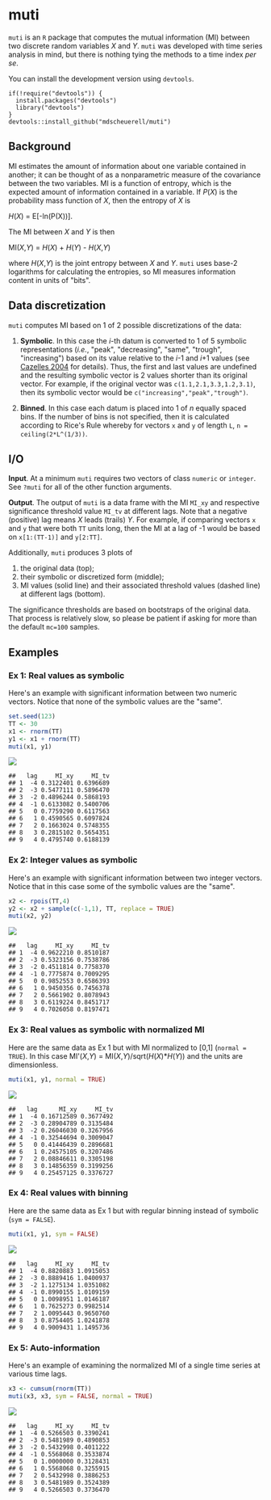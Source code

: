 muti
====

`muti` is an `R` package that computes the mutual information (MI) between two discrete random variables *X* and *Y*. `muti` was developed with time series analysis in mind, but there is nothing tying the methods to a time index *per se*.

You can install the development version using `devtools`.

    if(!require("devtools")) {
      install.packages("devtools")
      library("devtools")
    }
    devtools::install_github("mdscheuerell/muti")

Background
----------

MI estimates the amount of information about one variable contained in another; it can be thought of as a nonparametric measure of the covariance between the two variables. MI is a function of entropy, which is the expected amount of information contained in a variable. If *P*(*X*) is the probability mass function of *X*, then the entropy of *X* is

*H*(*X*) = E\[-ln(P(X))\].

The MI between *X* and *Y* is then

MI(*X*,*Y*) = *H*(*X*) + *H*(*Y*) - *H*(*X*,*Y*)

where *H*(*X*,*Y*) is the joint entropy between *X* and *Y*. `muti` uses base-2 logarithms for calculating the entropies, so MI measures information content in units of "bits".

Data discretization
-------------------

`muti` computes MI based on 1 of 2 possible discretizations of the data:

1.  **Symbolic**. In this case the *i*-th datum is converted to 1 of 5 symbolic representations (*i.e.*, "peak", "decreasing", "same", "trough", "increasing") based on its value relative to the *i*-1 and *i*+1 values (see [Cazelles 2004](https://doi.org/10.1111/j.1461-0248.2004.00629.x) for details). Thus, the first and last values are undefined and the resulting symbolic vector is 2 values shorter than its original vector. For example, if the original vector was `c(1.1,2.1,3.3,1.2,3.1)`, then its symbolic vector would be `c("increasing","peak","trough")`.

2.  **Binned**. In this case each datum is placed into 1 of *n* equally spaced bins. If the number of bins is not specified, then it is calculated according to Rice's Rule whereby for vectors `x` and `y` of length `L`, `n = ceiling(2*L^(1/3))`.

I/O
---

**Input**. At a minimum `muti` requires two vectors of class `numeric` or `integer`. See `?muti` for all of the other function arguments.

**Output**. The output of `muti` is a data frame with the MI `MI_xy` and respective significance threshold value `MI_tv` at different lags. Note that a negative (positive) lag means *X* leads (trails) *Y*. For example, if comparing vectors `x` and `y` that were both `TT` units long, then the MI at a lag of -1 would be based on `x[1:(TT-1)]` and `y[2:TT]`.

Additionally, `muti` produces 3 plots of

1.  the original data (top);
2.  their symbolic or discretized form (middle);
3.  MI values (solid line) and their associated threshold values (dashed line) at different lags (bottom).

The significance thresholds are based on bootstraps of the original data. That process is relatively slow, so please be patient if asking for more than the default `mc=100` samples.

Examples
--------

### Ex 1: Real values as symbolic

Here's an example with significant information between two numeric vectors. Notice that none of the symbolic values are the "same".

``` r
set.seed(123)
TT <- 30
x1 <- rnorm(TT)
y1 <- x1 + rnorm(TT)
muti(x1, y1)
```

![](README_files/figure-markdown_github/ex_1-1.png)

    ##   lag     MI_xy     MI_tv
    ## 1  -4 0.3122401 0.6396689
    ## 2  -3 0.5477111 0.5896470
    ## 3  -2 0.4896244 0.5868193
    ## 4  -1 0.6133082 0.5400706
    ## 5   0 0.7759290 0.6117563
    ## 6   1 0.4590565 0.6097824
    ## 7   2 0.1663024 0.5748355
    ## 8   3 0.2815102 0.5654351
    ## 9   4 0.4795740 0.6188139

### Ex 2: Integer values as symbolic

Here's an example with significant information between two integer vectors. Notice that in this case some of the symbolic values are the "same".

``` r
x2 <- rpois(TT,4)
y2 <- x2 + sample(c(-1,1), TT, replace = TRUE)
muti(x2, y2)
```

![](README_files/figure-markdown_github/ex_2-1.png)

    ##   lag     MI_xy     MI_tv
    ## 1  -4 0.9622210 0.8510187
    ## 2  -3 0.5323156 0.7538786
    ## 3  -2 0.4511814 0.7758370
    ## 4  -1 0.7775874 0.7009295
    ## 5   0 0.9852553 0.6586393
    ## 6   1 0.9450356 0.7456378
    ## 7   2 0.5661902 0.8078943
    ## 8   3 0.6119224 0.8451717
    ## 9   4 0.7026058 0.8197471

### Ex 3: Real values as symbolic with normalized MI

Here are the same data as Ex 1 but with MI normalized to \[0,1\] (`normal = TRUE`). In this case MI'(*X*,*Y*) = MI(*X*,*Y*)/sqrt(*H*(*X*)\**H*(*Y*)) and the units are dimensionless.

``` r
muti(x1, y1, normal = TRUE)
```

![](README_files/figure-markdown_github/ex_3-1.png)

    ##   lag      MI_xy     MI_tv
    ## 1  -4 0.16712589 0.3677492
    ## 2  -3 0.28904789 0.3135484
    ## 3  -2 0.26046030 0.3267956
    ## 4  -1 0.32544694 0.3009047
    ## 5   0 0.41446439 0.2896681
    ## 6   1 0.24575105 0.3207486
    ## 7   2 0.08846611 0.3305198
    ## 8   3 0.14856359 0.3199256
    ## 9   4 0.25457125 0.3376727

### Ex 4: Real values with binning

Here are the same data as Ex 1 but with regular binning instead of symbolic (`sym = FALSE`).

``` r
muti(x1, y1, sym = FALSE)
```

![](README_files/figure-markdown_github/ex_4-1.png)

    ##   lag     MI_xy     MI_tv
    ## 1  -4 0.8820883 1.0915053
    ## 2  -3 0.8889416 1.0400937
    ## 3  -2 1.1275134 1.0351082
    ## 4  -1 0.8990155 1.0109159
    ## 5   0 1.0098951 1.0146187
    ## 6   1 0.7625273 0.9982514
    ## 7   2 1.0095443 0.9650760
    ## 8   3 0.8754405 1.0241878
    ## 9   4 0.9009431 1.1495736

### Ex 5: Auto-information

Here's an example of examining the normalized MI of a single time series at various time lags.

``` r
x3 <- cumsum(rnorm(TT))
muti(x3, x3, sym = FALSE, normal = TRUE)
```

![](README_files/figure-markdown_github/ex_5-1.png)

    ##   lag     MI_xy     MI_tv
    ## 1  -4 0.5266503 0.3390241
    ## 2  -3 0.5481989 0.4890853
    ## 3  -2 0.5432998 0.4011222
    ## 4  -1 0.5568068 0.3533874
    ## 5   0 1.0000000 0.3128431
    ## 6   1 0.5568068 0.3255915
    ## 7   2 0.5432998 0.3886253
    ## 8   3 0.5481989 0.3524389
    ## 9   4 0.5266503 0.3736470
